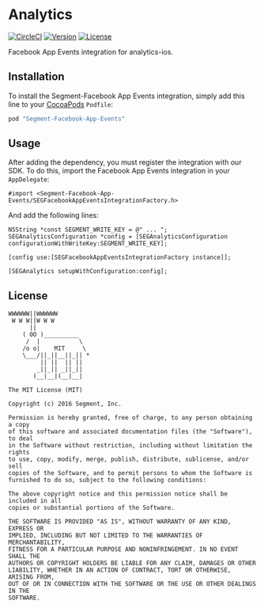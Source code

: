 # Analytics

[![CircleCI](https://circleci.com/gh/segment-integrations/analytics-ios-integration-facebook-app-events.svg?style=svg)](https://circleci.com/gh/segment-integrations/analytics-ios-integration-facebook-app-events)
[![Version](https://img.shields.io/cocoapods/v/Segment-Facebook-App-Events.svg?style=flat)](http://cocoapods.org/pods/Segment-Facebook-App-Events)
[![License](https://img.shields.io/cocoapods/l/Segment-Facebook-App-Events.svg?style=flat)](http://cocoapods.org/pods/Segment-Facebook-App-Events)

Facebook App Events integration for analytics-ios.

## Installation

To install the Segment-Facebook App Events integration, simply add this line to your [CocoaPods](http://cocoapods.org) `Podfile`:

```ruby
pod "Segment-Facebook-App-Events"
```

## Usage

After adding the dependency, you must register the integration with our SDK.  To do this, import the Facebook App Events integration in your `AppDelegate`:

```
#import <Segment-Facebook-App-Events/SEGFacebookAppEventsIntegrationFactory.h>
```

And add the following lines:

```
NSString *const SEGMENT_WRITE_KEY = @" ... ";
SEGAnalyticsConfiguration *config = [SEGAnalyticsConfiguration configurationWithWriteKey:SEGMENT_WRITE_KEY];

[config use:[SEGFacebookAppEventsIntegrationFactory instance]];

[SEGAnalytics setupWithConfiguration:config];

```

## License

```
WWWWWW||WWWWWW
 W W W||W W W
      ||
    ( OO )__________
     /  |           \
    /o o|    MIT     \
    \___/||_||__||_|| *
         || ||  || ||
        _||_|| _||_||
       (__|__|(__|__|

The MIT License (MIT)

Copyright (c) 2016 Segment, Inc.

Permission is hereby granted, free of charge, to any person obtaining a copy
of this software and associated documentation files (the "Software"), to deal
in the Software without restriction, including without limitation the rights
to use, copy, modify, merge, publish, distribute, sublicense, and/or sell
copies of the Software, and to permit persons to whom the Software is
furnished to do so, subject to the following conditions:

The above copyright notice and this permission notice shall be included in all
copies or substantial portions of the Software.

THE SOFTWARE IS PROVIDED "AS IS", WITHOUT WARRANTY OF ANY KIND, EXPRESS OR
IMPLIED, INCLUDING BUT NOT LIMITED TO THE WARRANTIES OF MERCHANTABILITY,
FITNESS FOR A PARTICULAR PURPOSE AND NONINFRINGEMENT. IN NO EVENT SHALL THE
AUTHORS OR COPYRIGHT HOLDERS BE LIABLE FOR ANY CLAIM, DAMAGES OR OTHER
LIABILITY, WHETHER IN AN ACTION OF CONTRACT, TORT OR OTHERWISE, ARISING FROM,
OUT OF OR IN CONNECTION WITH THE SOFTWARE OR THE USE OR OTHER DEALINGS IN THE
SOFTWARE.
```

